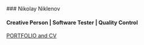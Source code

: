 ﻿﻿﻿### Nikolay Niklenov#### Creative Person | Software Tester | Quality Control[PORTFOLIO and CV](https://nniklenov.github.io/software-tester/)